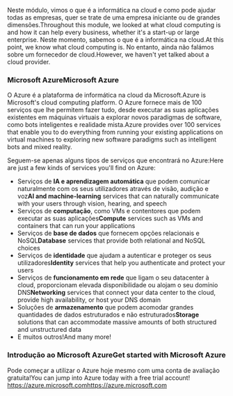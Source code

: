 <span data-ttu-id="a2296-101">Neste módulo, vimos o que é a informática na cloud e como pode ajudar todas as empresas, quer se trate de uma empresa iniciante ou de grandes dimensões.</span><span class="sxs-lookup"><span data-stu-id="a2296-101">Throughout this module, we looked at what cloud computing is and how it can help every business, whether it's a start-up or large enterprise.</span></span> <span data-ttu-id="a2296-102">Neste momento, sabemos o que é a informática na cloud.</span><span class="sxs-lookup"><span data-stu-id="a2296-102">At this point, we know what cloud computing is.</span></span> <span data-ttu-id="a2296-103">No entanto, ainda não falámos sobre um fornecedor de cloud.</span><span class="sxs-lookup"><span data-stu-id="a2296-103">However, we haven't yet talked about a cloud provider.</span></span>

### <a name="microsoft-azure"></a><span data-ttu-id="a2296-104">Microsoft Azure</span><span class="sxs-lookup"><span data-stu-id="a2296-104">Microsoft Azure</span></span>

<span data-ttu-id="a2296-105">O Azure é a plataforma de informática na cloud da Microsoft.</span><span class="sxs-lookup"><span data-stu-id="a2296-105">Azure is Microsoft's cloud computing platform.</span></span> <span data-ttu-id="a2296-106">O Azure fornece mais de 100 serviços que lhe permitem fazer tudo, desde executar as suas aplicações existentes em máquinas virtuais a explorar novos paradigmas de software, como bots inteligentes e realidade mista.</span><span class="sxs-lookup"><span data-stu-id="a2296-106">Azure provides over 100 services that enable you to do everything from running your existing applications on virtual machines to exploring new software paradigms such as intelligent bots and mixed reality.</span></span>

<span data-ttu-id="a2296-107">Seguem-se apenas alguns tipos de serviços que encontrará no Azure:</span><span class="sxs-lookup"><span data-stu-id="a2296-107">Here are just a few kinds of services you'll find on Azure:</span></span>

- <span data-ttu-id="a2296-108">Serviços de **IA e aprendizagem automática** que podem comunicar naturalmente com os seus utilizadores através de visão, audição e voz</span><span class="sxs-lookup"><span data-stu-id="a2296-108">**AI and machine-learning** services that can naturally communicate with your users through vision, hearing, and speech</span></span>
- <span data-ttu-id="a2296-109">Serviços de **computação**, como VMs e contentores que podem executar as suas aplicações</span><span class="sxs-lookup"><span data-stu-id="a2296-109">**Compute** services such as VMs and containers that can run your applications</span></span>
- <span data-ttu-id="a2296-110">Serviços de **base de dados** que fornecem opções relacionais e NoSQL</span><span class="sxs-lookup"><span data-stu-id="a2296-110">**Database** services that provide both relational and NoSQL choices</span></span>
- <span data-ttu-id="a2296-111">Serviços de **identidade** que ajudam a autenticar e proteger os seus utilizadores</span><span class="sxs-lookup"><span data-stu-id="a2296-111">**Identity** services that help you authenticate and protect your users</span></span>
- <span data-ttu-id="a2296-112">Serviços de **funcionamento em rede** que ligam o seu datacenter à cloud, proporcionam elevada disponibilidade ou alojam o seu domínio DNS</span><span class="sxs-lookup"><span data-stu-id="a2296-112">**Networking** services that connect your data center to the cloud, provide high availability, or host your DNS domain</span></span>
- <span data-ttu-id="a2296-113">Soluções de **armazenamento** que podem acomodar grandes quantidades de dados estruturados e não estruturados</span><span class="sxs-lookup"><span data-stu-id="a2296-113">**Storage** solutions that can accommodate massive amounts of both structured and unstructured data</span></span>
- <span data-ttu-id="a2296-114">E muitos outros!</span><span class="sxs-lookup"><span data-stu-id="a2296-114">And many more!</span></span>

### <a name="get-started-with-microsoft-azure"></a><span data-ttu-id="a2296-115">Introdução ao Microsoft Azure</span><span class="sxs-lookup"><span data-stu-id="a2296-115">Get started with Microsoft Azure</span></span>

<span data-ttu-id="a2296-116">Pode começar a utilizar o Azure hoje mesmo com uma conta de avaliação gratuita!</span><span class="sxs-lookup"><span data-stu-id="a2296-116">You can jump into Azure today with a free trial account!</span></span>
<span data-ttu-id="a2296-117">https://azure.microsoft.com</span><span class="sxs-lookup"><span data-stu-id="a2296-117">https://azure.microsoft.com</span></span>
